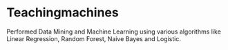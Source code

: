 # Teachingmachines
Performed Data Mining and Machine Learning using various algorithms like Linear Regression, Random Forest, Naive Bayes and Logistic. 
